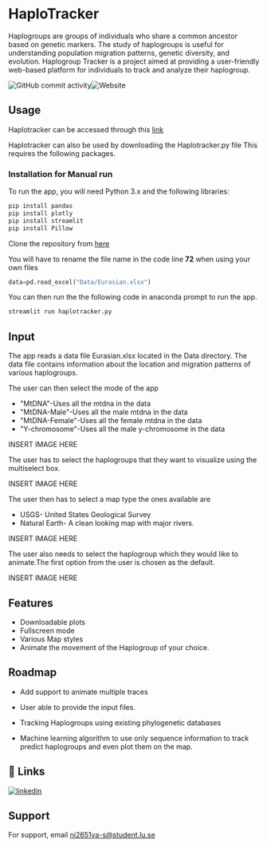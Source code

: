 
# HaploTracker

Haplogroups are groups of individuals who share a common ancestor based on genetic markers. The study of haplogroups is useful for understanding population migration patterns, genetic diversity, and evolution. Haplogroup Tracker is a project aimed at providing a user-friendly web-based platform for individuals to track and analyze their haplogroup.


![GitHub commit activity](https://img.shields.io/github/commit-activity/y/Nikhilesh-Vasanthakumar/Haplotracker)![Website](https://img.shields.io/website?down_color=greeen&down_message=online&up_color=green&up_message=online&url=https%3A%2F%2Fnikhilesh-vasanthakumar-haplotracker-haplogroup-tracker-wqf8g7.streamlit.app%2F)


## Usage
Haplotracker can be accessed through this
[link](https://nikhilesh-vasanthakumar-haplotracker-haplogroup-tracker-wqf8g7.streamlit.app/)

Haplotracker can also be used by downloading the Haplotracker.py file
This requires the following packages.

### Installation for Manual run

To run the app, you will need Python 3.x and the following libraries:


```bash
pip install pandas
pip install plotly
pip install streamlit
pip install Pillow
```
Clone the repository from [here](https://github.com/Nikhilesh-Vasanthakumar/Haplotracker)

You will have to rename the file name in the code line **72** when using your own files

```python
data=pd.read_excel("Data/Eurasian.xlsx") 
```
You can then run the the following code in anaconda prompt to run the app.

```bash
streamlit run haplotracker.py
```

## Input
The app reads a data file Eurasian.xlsx located in the Data directory. The data file contains information about the location and migration patterns of various haplogroups.

The user can then select the mode of the app
- "MtDNA"-Uses all the mtdna in the data
- "MtDNA-Male"-Uses all the male mtdna in the data
- "MtDNA-Female"-Uses all the female mtdna in the data
- "Y-chromosome"-Uses all the male y-chromosome in the data

INSERT IMAGE HERE

The user has to select the haplogroups that they want to visualize using the multiselect box.

INSERT IMAGE HERE

The user then has to select a map type the ones available are
- USGS- United States Geological Survey
- Natural Earth- A clean looking map with major rivers.

INSERT IMAGE HERE

The user also needs to select the haplogroup which they would like to animate.The first option from the user is chosen as the default.

INSERT IMAGE HERE
## Features

- Downloadable plots
- Fullscreen mode
- Various Map styles
- Animate the movement of the Haplogroup of your choice.


## Roadmap

- Add support to animate multiple traces

- User able to provide the input files.

- Tracking Haplogroups using existing phylogenetic databases

- Machine learning algorithm to use only sequence information to track predict haplogroups and even plot them on the map.


## 🔗 Links

[![linkedin](https://img.shields.io/badge/linkedin-0A66C2?style=for-the-badge&logo=linkedin&logoColor=white)](https://www.linkedin.com/in/nikhilesh23/)



## Support

For support, email ni2651va-s@student.lu.se

